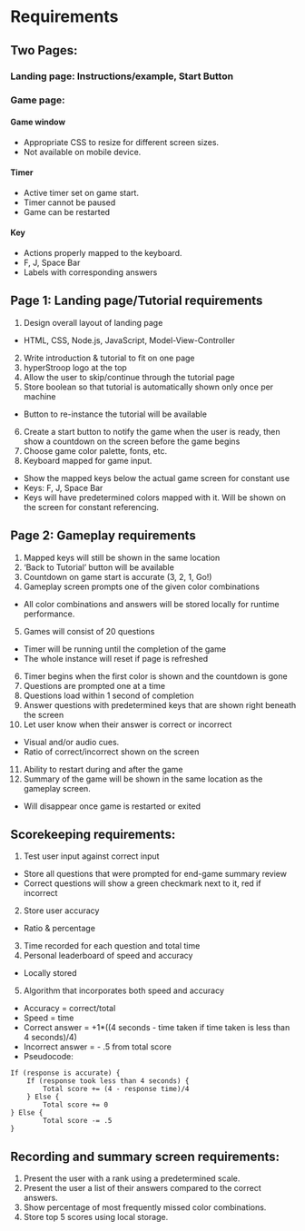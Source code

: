 # Requirements
## Two Pages:
### Landing page: Instructions/example, Start Button
### Game page: 
#### Game window
* Appropriate CSS to resize for different screen sizes.
* Not available on mobile device.
#### Timer
* Active timer set on game start.
* Timer cannot be paused
* Game can be restarted
#### Key
* Actions properly mapped to the keyboard.
* F, J, Space Bar
* Labels with corresponding answers
## Page 1: Landing page/Tutorial requirements
1. Design overall layout of landing page
  * HTML, CSS, Node.js, JavaScript, Model-View-Controller
2. Write introduction & tutorial to fit on one page
3. hyperStroop logo at the top
4. Allow the user to skip/continue through the tutorial page
5. Store boolean so that tutorial is automatically shown only once per machine
* Button to re-instance the tutorial will be available
6. Create a start button to notify the game when the user is ready, then show a countdown on the screen before the game begins
7. Choose game color palette, fonts, etc.
8. Keyboard mapped for game input.
* Show the mapped keys below the actual game screen for constant use
* Keys: F, J, Space Bar
* Keys will have predetermined colors mapped with it. Will be shown on the screen for constant referencing.
## Page 2: Gameplay requirements
1. Mapped keys will still be shown in the same location
2. ‘Back to Tutorial’ button will be available
3. Countdown on game start is accurate (3, 2, 1, Go!)
4. Gameplay screen prompts one of the given color combinations
* All color combinations and answers will be stored locally for runtime performance.
5. Games will consist of 20 questions 
* Timer will be running until the completion of the game
* The whole instance will reset if page is refreshed
6. Timer begins when the first color is shown and the countdown is gone
7. Questions are prompted one at a time
8. Questions load within 1 second of completion
9. Answer questions with predetermined keys that are shown right beneath the screen
10. Let user know when their answer is correct or incorrect
* Visual and/or audio cues.
* Ratio of correct/incorrect shown on the screen
11. Ability to restart during and after the game
12. Summary of the game will be shown in the same location as the gameplay screen.
* Will disappear once game is restarted or exited
## Scorekeeping requirements: 
1. Test user input against correct input 
* Store all questions that were prompted for end-game summary review
* Correct questions will show a green checkmark next to it, red if incorrect
2. Store user accuracy
* Ratio & percentage
3. Time recorded for each question and total time
4. Personal leaderboard of speed and accuracy
* Locally stored
5. Algorithm that incorporates both speed and accuracy
* Accuracy = correct/total
* Speed = time
* Correct answer = +1*((4 seconds - time taken if time taken is less than 4 seconds)/4)
* Incorrect answer = - .5 from total score
* Pseudocode:
``` 
If (response is accurate) {
	If (response took less than 4 seconds) {
		Total score += (4 - response time)/4
	} Else {
		Total score += 0 
} Else {
		Total score -= .5
} 
```

## Recording and summary screen requirements:
1. Present the user with a rank using a predetermined scale.
2. Present the user a list of their answers compared to the correct answers.
3. Show percentage of most frequently missed color combinations.
4. Store top 5 scores using local storage.


